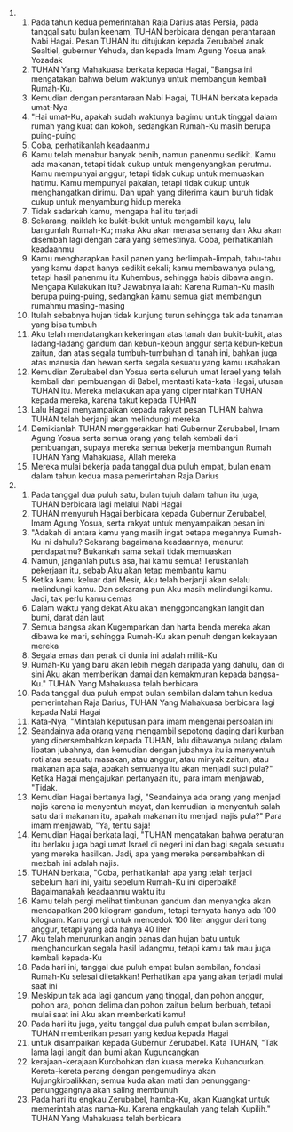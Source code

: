 <ol>
  <li>
    <ol>
      <li>Pada tahun kedua pemerintahan Raja Darius atas Persia, pada tanggal satu bulan keenam, TUHAN berbicara dengan perantaraan Nabi Hagai. Pesan TUHAN itu ditujukan kepada Zerubabel anak Sealtiel, gubernur Yehuda, dan kepada Imam Agung Yosua anak Yozadak</li>
      <li>TUHAN Yang Mahakuasa berkata kepada Hagai, "Bangsa ini mengatakan bahwa belum waktunya untuk membangun kembali Rumah-Ku.</li>
      <li>Kemudian dengan perantaraan Nabi Hagai, TUHAN berkata kepada umat-Nya</li>
      <li>"Hai umat-Ku, apakah sudah waktunya bagimu untuk tinggal dalam rumah yang kuat dan kokoh, sedangkan Rumah-Ku masih berupa puing-puing</li>
      <li>Coba, perhatikanlah keadaanmu</li>
      <li>Kamu telah menabur banyak benih, namun panenmu sedikit. Kamu ada makanan, tetapi tidak cukup untuk mengenyangkan perutmu. Kamu mempunyai anggur, tetapi tidak cukup untuk memuaskan hatimu. Kamu mempunyai pakaian, tetapi tidak cukup untuk menghangatkan dirimu. Dan upah yang diterima kaum buruh tidak cukup untuk menyambung hidup mereka</li>
      <li>Tidak sadarkah kamu, mengapa hal itu terjadi</li>
      <li>Sekarang, naiklah ke bukit-bukit untuk mengambil kayu, lalu bangunlah Rumah-Ku; maka Aku akan merasa senang dan Aku akan disembah lagi dengan cara yang semestinya. Coba, perhatikanlah keadaanmu</li>
      <li>Kamu mengharapkan hasil panen yang berlimpah-limpah, tahu-tahu yang kamu dapat hanya sedikit sekali; kamu membawanya pulang, tetapi hasil panenmu itu Kuhembus, sehingga habis dibawa angin. Mengapa Kulakukan itu? Jawabnya ialah: Karena Rumah-Ku masih berupa puing-puing, sedangkan kamu semua giat membangun rumahmu masing-masing</li>
      <li>Itulah sebabnya hujan tidak kunjung turun sehingga tak ada tanaman yang bisa tumbuh</li>
      <li>Aku telah mendatangkan kekeringan atas tanah dan bukit-bukit, atas ladang-ladang gandum dan kebun-kebun anggur serta kebun-kebun zaitun, dan atas segala tumbuh-tumbuhan di tanah ini, bahkan juga atas manusia dan hewan serta segala sesuatu yang kamu usahakan.</li>
      <li>Kemudian Zerubabel dan Yosua serta seluruh umat Israel yang telah kembali dari pembuangan di Babel, mentaati kata-kata Hagai, utusan TUHAN itu. Mereka melakukan apa yang diperintahkan TUHAN kepada mereka, karena takut kepada TUHAN</li>
      <li>Lalu Hagai menyampaikan kepada rakyat pesan TUHAN bahwa TUHAN telah berjanji akan melindungi mereka</li>
      <li>Demikianlah TUHAN menggerakkan hati Gubernur Zerubabel, Imam Agung Yosua serta semua orang yang telah kembali dari pembuangan, supaya mereka semua bekerja membangun Rumah TUHAN Yang Mahakuasa, Allah mereka</li>
      <li>Mereka mulai bekerja pada tanggal dua puluh empat, bulan enam dalam tahun kedua masa pemerintahan Raja Darius</li>
    </ol>
  </li>
  <li>
    <ol>
      <li>Pada tanggal dua puluh satu, bulan tujuh dalam tahun itu juga, TUHAN berbicara lagi melalui Nabi Hagai</li>
      <li>TUHAN menyuruh Hagai berbicara kepada Gubernur Zerubabel, Imam Agung Yosua, serta rakyat untuk menyampaikan pesan ini</li>
      <li>"Adakah di antara kamu yang masih ingat betapa megahnya Rumah-Ku ini dahulu? Sekarang bagaimana keadaannya, menurut pendapatmu? Bukankah sama sekali tidak memuaskan</li>
      <li>Namun, janganlah putus asa, hai kamu semua! Teruskanlah pekerjaan itu, sebab Aku akan tetap membantu kamu</li>
      <li>Ketika kamu keluar dari Mesir, Aku telah berjanji akan selalu melindungi kamu. Dan sekarang pun Aku masih melindungi kamu. Jadi, tak perlu kamu cemas</li>
      <li>Dalam waktu yang dekat Aku akan menggoncangkan langit dan bumi, darat dan laut</li>
      <li>Semua bangsa akan Kugemparkan dan harta benda mereka akan dibawa ke mari, sehingga Rumah-Ku akan penuh dengan kekayaan mereka</li>
      <li>Segala emas dan perak di dunia ini adalah milik-Ku</li>
      <li>Rumah-Ku yang baru akan lebih megah daripada yang dahulu, dan di sini Aku akan memberikan damai dan kemakmuran kepada bangsa-Ku." TUHAN Yang Mahakuasa telah berbicara</li>
      <li>Pada tanggal dua puluh empat bulan sembilan dalam tahun kedua pemerintahan Raja Darius, TUHAN Yang Mahakuasa berbicara lagi kepada Nabi Hagai</li>
      <li>Kata-Nya, "Mintalah keputusan para imam mengenai persoalan ini</li>
      <li>Seandainya ada orang yang mengambil sepotong daging dari kurban yang dipersembahkan kepada TUHAN, lalu dibawanya pulang dalam lipatan jubahnya, dan kemudian dengan jubahnya itu ia menyentuh roti atau sesuatu masakan, atau anggur, atau minyak zaitun, atau makanan apa saja, apakah semuanya itu akan menjadi suci pula?" Ketika Hagai mengajukan pertanyaan itu, para imam menjawab, "Tidak.</li>
      <li>Kemudian Hagai bertanya lagi, "Seandainya ada orang yang menjadi najis karena ia menyentuh mayat, dan kemudian ia menyentuh salah satu dari makanan itu, apakah makanan itu menjadi najis pula?" Para imam menjawab, "Ya, tentu saja!</li>
      <li>Kemudian Hagai berkata lagi, "TUHAN mengatakan bahwa peraturan itu berlaku juga bagi umat Israel di negeri ini dan bagi segala sesuatu yang mereka hasilkan. Jadi, apa yang mereka persembahkan di mezbah ini adalah najis.</li>
      <li>TUHAN berkata, "Coba, perhatikanlah apa yang telah terjadi sebelum hari ini, yaitu sebelum Rumah-Ku ini diperbaiki! Bagaimanakah keadaanmu waktu itu</li>
      <li>Kamu telah pergi melihat timbunan gandum dan menyangka akan mendapatkan 200 kilogram gandum, tetapi ternyata hanya ada 100 kilogram. Kamu pergi untuk mencedok 100 liter anggur dari tong anggur, tetapi yang ada hanya 40 liter</li>
      <li>Aku telah menurunkan angin panas dan hujan batu untuk menghancurkan segala hasil ladangmu, tetapi kamu tak mau juga kembali kepada-Ku</li>
      <li>Pada hari ini, tanggal dua puluh empat bulan sembilan, fondasi Rumah-Ku selesai diletakkan! Perhatikan apa yang akan terjadi mulai saat ini</li>
      <li>Meskipun tak ada lagi gandum yang tinggal, dan pohon anggur, pohon ara, pohon delima dan pohon zaitun belum berbuah, tetapi mulai saat ini Aku akan memberkati kamu!</li>
      <li>Pada hari itu juga, yaitu tanggal dua puluh empat bulan sembilan, TUHAN memberikan pesan yang kedua kepada Hagai</li>
      <li>untuk disampaikan kepada Gubernur Zerubabel. Kata TUHAN, "Tak lama lagi langit dan bumi akan Kuguncangkan</li>
      <li>kerajaan-kerajaan Kurobohkan dan kuasa mereka Kuhancurkan. Kereta-kereta perang dengan pengemudinya akan Kujungkirbalikkan; semua kuda akan mati dan penunggang-penunggangnya akan saling membunuh</li>
      <li>Pada hari itu engkau Zerubabel, hamba-Ku, akan Kuangkat untuk memerintah atas nama-Ku. Karena engkaulah yang telah Kupilih." TUHAN Yang Mahakuasa telah berbicara</li>
    </ol>
  </li>
</ol>